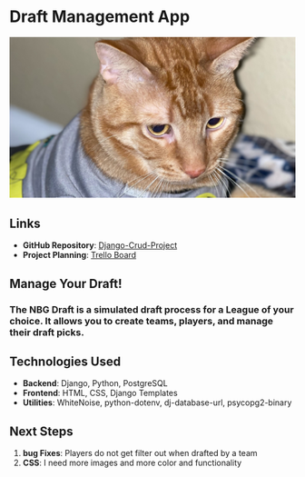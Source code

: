 # Draft Management App
![Draft Time](/draft_picks/static/images/logo.png)

## Links
- **GitHub Repository**: [Django-Crud-Project](https://github.com/JustMe2-wq/django-crud-app-draft-picks.git)
- **Project Planning**: [Trello Board](https://trello.com/invite/b/68797825fbad847d023e779f/ATTIdf20e556d462f8418485ddce28c8afb19526EBBB/django-crud-app-project)

## Manage Your Draft!

<h3> The NBG Draft is a simulated draft process for a League of your choice. 
    It allows you to create teams, players, and manage their draft picks.
</h3>

## Technologies Used
- **Backend**: Django, Python, PostgreSQL
- **Frontend**: HTML, CSS, Django Templates
- **Utilities**: WhiteNoise, python-dotenv, dj-database-url, psycopg2-binary

## Next Steps
1. **bug Fixes**: Players do not get filter out when drafted by a team
2. **CSS**: I need more images and more color and functionality